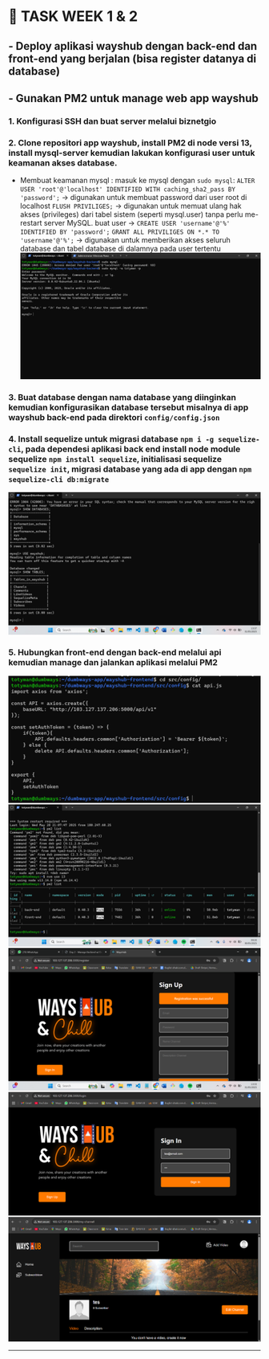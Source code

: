 # 📘 TASK WEEK 1 & 2

## - Deploy aplikasi wayshub dengan back-end dan front-end yang berjalan (bisa register datanya di database)

## - Gunakan PM2 untuk manage web app wayshub

### 1. Konfigurasi SSH dan buat server melalui biznetgio

### 2. Clone repositori app wayshub, install PM2 di node versi 13, install mysql-server kemudian lakukan konfigurasi user untuk keamanan akses database.

- Membuat keamanan mysql :
  masuk ke mysql dengan `sudo mysql`:
  `ALTER USER 'root'@'localhost' IDENTIFIED WITH caching_sha2_pass BY 'password';` -> digunakan untuk membuat password dari user root di localhost
  `FLUSH PRIVILIGES;` -> digunakan untuk memuat ulang hak akses (privileges) dari tabel sistem (seperti mysql.user) tanpa perlu me-restart server MySQL.
  buat user -> `CREATE USER 'username'@'%' IDENTIFIED BY 'password';`
  `GRANT ALL PRIVILIGES ON *.* TO 'username'@'%';` -> digunakan untuk memberikan akses seluruh database dan tabel database di dalamnya pada user tertentu
  ![Reverse_Proxy](img/mysql.png)

### 3. Buat database dengan nama database yang diinginkan kemudian konfigurasikan database tersebut misalnya di app wayshub back-end pada direktori `config/config.json`

### 4. Install sequelize untuk migrasi database `npm i -g sequelize-cli`, pada dependesi aplikasi back end install node module sequelize `npm install sequelize`, initialisasi sequelize `sequelize init`, migrasi database yang ada di app dengan `npm sequelize-cli db:migrate`

![Reverse_Proxy](img/migration.png)

### 5. Hubungkan front-end dengan back-end melalui api kemudian manage dan jalankan aplikasi melalui PM2

![Reverse_Proxy](img/api.png)
![Reverse_Proxy](img/pm2.png)
![Reverse_Proxy](img/buat.png)
![Reverse_Proxy](img/login.png)
![Reverse_Proxy](img/dashboard.png)

---
